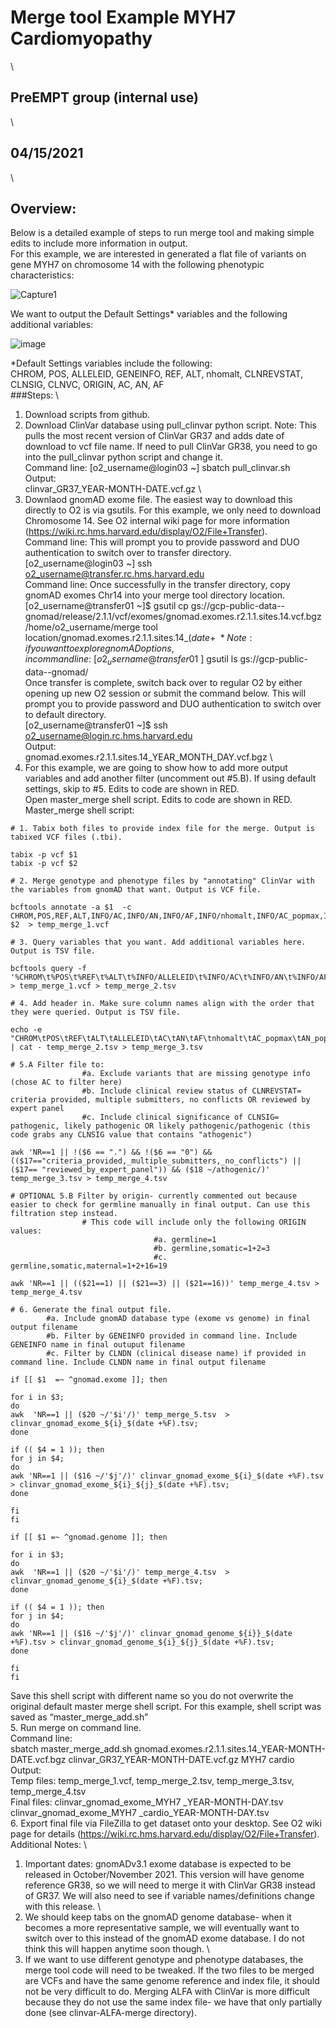 # Merge tool Example MYH7 Cardiomyopathy
\
## PreEMPT group (internal use)
\
## 04/15/2021
\
## Overview:
Below is a detailed example of steps to run merge tool and making simple edits to include more information in output. 
\
For this example, we are interested in generated a flat file of variants on gene MYH7 on chromosome 14 with the following phenotypic characteristics: 

![Capture1](https://user-images.githubusercontent.com/67425562/121085518-f6dfd300-c7af-11eb-89c7-da1928069aae.PNG)

We want to output the Default Settings* variables and the following additional variables: 

![image](https://user-images.githubusercontent.com/67425562/121085492-eaf41100-c7af-11eb-9863-95ed07fafc29.png)

*Default Settings variables include the following: 
\
CHROM, POS, ALLELEID, GENEINFO, REF, ALT, nhomalt, CLNREVSTAT, CLNSIG, CLNVC, ORIGIN, AC, AN, AF
\
###Steps:
\
1.	Download scripts from github.
2.	Download ClinVar database using pull_clinvar python script. Note: This pulls the most recent version of ClinVar GR37 and adds date of download to vcf file name. If need to pull ClinVar GR38, you need to go into the pull_clinvar python script and change it. 
\
Command line:
[o2_username@login03 ~] sbatch pull_clinvar.sh
\
Output:
\
clinvar_GR37_YEAR-MONTH-DATE.vcf.gz
\
3.	Downlaod gnomAD exome file. The easiest way to download this directly to O2 is via gsutils. For this example, we only need to download Chromosome 14. See O2 internal wiki page  for more information (https://wiki.rc.hms.harvard.edu/display/O2/File+Transfer).
\
Command line: This will prompt you to provide password and DUO authentication to switch over to transfer directory.
\
[o2_username@login03 ~] ssh o2_username@transfer.rc.hms.harvard.edu
\
Command line: Once successfully in the transfer directory, copy gnomAD exomes Chr14 into your merge tool directory location. 
\
[o2_username@transfer01 ~]$ gsutil cp gs://gcp-public-data--gnomad/release/2.1.1/vcf/exomes/gnomad.exomes.r2.1.1.sites.14.vcf.bgz /home/o2_username/merge tool location/gnomad.exomes.r2.1.1.sites.14_$(date +%F).vcf.bgz
\
*Note: if you want to explore gnomAD options, in command line:
\
[o2_username@transfer01  ~]$ gsutil ls gs://gcp-public-data--gnomad/
\
Once transfer is complete, switch back over to regular O2 by either opening up new O2 session or submit the command below. This will prompt you to provide password and DUO authentication to switch over to default directory. 
\
[o2_username@transfer01 ~]$ ssh o2_username@login.rc.hms.harvard.edu
\
Output:
\
gnomad.exomes.r2.1.1.sites.14_YEAR_MONTH_DAY.vcf.bgz
\
4.	For this example, we are going to show how to add more output variables and add another filter (uncomment out #5.B). If using default settings, skip to #5. Edits to code are shown in RED. 
\
Open master_merge shell script. Edits to code are shown in RED. 
\
Master_merge shell script:
```````````````````````````````````````````````````````````
# 1. Tabix both files to provide index file for the merge. Output is tabixed VCF files (.tbi).

tabix -p vcf $1
tabix -p vcf $2

# 2. Merge genotype and phenotype files by "annotating" ClinVar with the variables from gnomAD that want. Output is VCF file.

bcftools annotate -a $1  -c CHROM,POS,REF,ALT,INFO/AC,INFO/AN,INFO/AF,INFO/nhomalt,INFO/AC_popmax,INFO/AN_popmax,INFO/AF_popmax,INFO/AC_afr,INFO/AN_afr,INFO/AF_afr $2  > temp_merge_1.vcf

# 3. Query variables that you want. Add additional variables here. Output is TSV file.

bcftools query -f '%CHROM\t%POS\t%REF\t%ALT\t%INFO/ALLELEID\t%INFO/AC\t%INFO/AN\t%INFO/AF\t%INFO/nhomalt\t%INFO/AC_popmax\t%INFO/AN_popmax\t%INFO/AF_popmax\t%INFO/AC_afr\t%INFO/AN_afr\t%INFO/AF_afr\t%INFO/CLNDN\t%INFO/CLNREVSTAT\t%INFO/CLNSIG\t%INFO/CLNVC\t%INFO/GENEINFO\t%INFO/ORIGIN\n' > temp_merge_1.vcf > temp_merge_2.tsv

# 4. Add header in. Make sure column names align with the order that they were queried. Output is TSV file.

echo -e "CHROM\tPOS\tREF\tALT\tALLELEID\tAC\tAN\tAF\tnhomalt\tAC_popmax\tAN_popmax\tAF_popmax\tAC_afr\tAN_afr\tAF_afr\tCLNDN\tCLNREVSTAT\tCLNSIG\tCLNVC\tGENEINFO\tORIGIN\n" | cat - temp_merge_2.tsv > temp_merge_3.tsv

# 5.A Filter file to:
                #a. Exclude variants that are missing genotype info (chose AC to filter here)
                #b. Include clinical review status of CLNREVSTAT= criteria provided, multiple submitters, no conflicts OR reviewed by expert panel
                #c. Include clinical significance of CLNSIG= pathogenic, likely pathogenic OR likely pathogenic/pathogenic (this code grabs any CLNSIG value that contains "athogenic")

awk 'NR==1 || !($6 == ".") && !($6 == "0") && (($17=="criteria_provided,_multiple_submitters,_no_conflicts") || ($17== "reviewed_by_expert_panel")) && ($18 ~/athogenic/)' temp_merge_3.tsv > temp_merge_4.tsv

# OPTIONAL 5.B Filter by origin- currently commented out because easier to check for germline manually in final output. Can use this filtration step instead.
                # This code will include only the following ORIGIN values:
                                #a. germline=1
                                #b. germline,somatic=1+2=3
                                #c. germline,somatic,maternal=1+2+16=19

awk 'NR==1 || (($21==1) || ($21==3) || ($21==16))' temp_merge_4.tsv > temp_merge_4.tsv

# 6. Generate the final output file.
        #a. Include gnomAD database type (exome vs genome) in final output filename
        #b. Filter by GENEINFO provided in command line. Include GENEINFO name in final outuput filename
        #c. Filter by CLNDN (clinical disease name) if provided in command line. Include CLNDN name in final output filename

if [[ $1  =~ ^gnomad.exome ]]; then

for i in $3;
do
awk  'NR==1 || ($20 ~/'$i'/)' temp_merge_5.tsv  > clinvar_gnomad_exome_${i}_$(date +%F).tsv;
done

if (( $4 = 1 )); then
for j in $4;
do
awk 'NR==1 || ($16 ~/'$j'/)' clinvar_gnomad_exome_${i}_$(date +%F).tsv > clinvar_gnomad_exome_${i}_${j}_$(date +%F).tsv;
done

fi
fi

if [[ $1 =~ ^gnomad.genome ]]; then

for i in $3;
do
awk  'NR==1 || ($20 ~/'$i'/)' temp_merge_4.tsv  > clinvar_gnomad_genome_${i}_$(date +%F).tsv;
done

if (( $4 = 1 )); then
for j in $4;
do
awk 'NR==1 || ($16 ~/'$j'/)' clinvar_gnomad_genome_${i}}_$(date +%F).tsv > clinvar_gnomad_genome_${i}_${j}_$(date +%F).tsv;
done

fi
fi

```````````````````````````````````````````````````````````
Save this shell script with different name so you do not overwrite the original default master merge shell script. For this example, shell script was saved as “master_merge_add.sh”
\
5.	Run merge on command line.
\
Command line:
\
sbatch master_merge_add.sh gnomad.exomes.r2.1.1.sites.14_YEAR-MONTH-DATE.vcf.bgz clinvar_GR37_YEAR-MONTH-DATE.vcf.gz MYH7 cardio
\
Output:
\
	Temp files: temp_merge_1.vcf, temp_merge_2.tsv, temp_merge_3.tsv, temp_merge_4.tsv
	\
	Final files: clinvar_gnomad_exome_MYH7 _YEAR-MONTH-DAY.tsv
	\
		    clinvar_gnomad_exome_MYH7 _cardio_YEAR-MONTH-DAY.tsv
\
6.	Export final file via FileZilla to get dataset onto your desktop. See O2 wiki page for details (https://wiki.rc.hms.harvard.edu/display/O2/File+Transfer). 
\
Additional Notes:
\

1.	Important dates: gnomADv3.1 exome database is expected to be released in October/November 2021. This version will have genome reference GR38, so we will need to merge it with ClinVar GR38 instead of GR37. We will also need to see if variable names/definitions change with this release.
\
2.	We should keep tabs on the gnomAD genome database- when it becomes a more representative sample, we will eventually want to switch over to this instead of the gnomAD exome database. I do not think this will happen anytime soon though.
\
3.	If we want to use different genotype and phenotype databases, the merge tool code will need to be tweaked. If the two files to be merged are VCFs and have the same genome reference and index file, it should not be very difficult to do. Merging ALFA with ClinVar is more difficult because they do not use the same index file- we have that only partially done (see clinvar-ALFA-merge directory).

